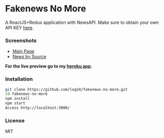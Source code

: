 # Fakenews No More
A ReactJS+Redux application with NewsAPI. Make sure to obtain your own API KEY [here](https://newsapi.org/).

### Screenshots
- [Main Page](https://www.screencast.com/t/cTbymhJ6)
- [News by Source](https://www.screencast.com/t/wsIJnLLPOLoQ)

**For the live preview go to my [heroku app](https://fakenews-no-more.herokuapp.com/).**

### Installation
```sh
git clone https://github.com/loq24/fakenews-no-more.git
cd fakenews-no-more
npm install
npm start
Access http://localhost:3000/
```

### License
MIT